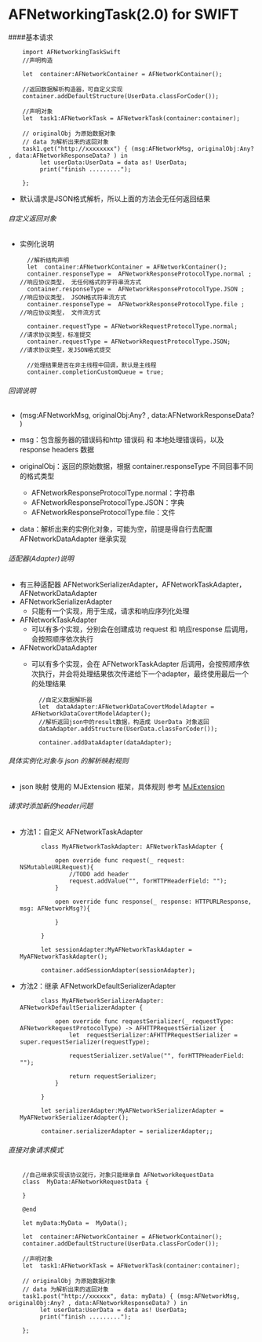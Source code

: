 # AFNetworkingTask(2.0) for SWIFT
 
####基本请求
 
 
		import AFNetworkingTaskSwift 
 		//声明构造
 		
    	let  container:AFNetworkContainer = AFNetworkContainer();
    	
    	//返回数据解析构造器，可自定义实现 
        container.addDefaultStructure(UserData.classForCoder());
    	
 		//声明对象
        let  task1:AFNetworkTask = AFNetworkTask(container:container);
    	
    	// originalObj 为原始数据对象
    	// data 为解析出来的返回对象
    	task1.get("http://xxxxxxxx") { (msg:AFNetworkMsg, originalObj:Any? , data:AFNetworkResponseData? ) in
  			 let userData:UserData = data as! UserData; 
         	 print("finish .........");
             
        }; 
    	 
         
    	
* 默认请求是JSON格式解析，所以上面的方法会无任何返回结果
  
###### 自定义返回对象
* 实例化说明
    
    	//解析结构声明
    	let  container:AFNetworkContainer = AFNetworkContainer();
   		container.responseType =  AFNetworkResponseProtocolType.normal ;     //响应协议类型， 无任何格式的字符串流方式
   		container.responseType =  AFNetworkResponseProtocolType.JSON ;     //响应协议类型， JSON格式符串流方式
   		container.responseType =  AFNetworkResponseProtocolType.file ;     //响应协议类型， 文件流方式 
   		 
    	container.requestType = AFNetworkRequestProtocolType.normal;      //请求协议类型，标准提交
    	container.requestType = AFNetworkRequestProtocolType.JSON;        //请求协议类型，发JSON格式提交
   		
   		//处理结果是否在非主线程中回调，默认是主线程
   		container.completionCustomQueue = true; 
   		 
			
    	
###### 回调说明

* (msg:AFNetworkMsg, originalObj:Any? , data:AFNetworkResponseData? )
* msg：包含服务器的错误码和http 错误码 和 本地处理错误码，以及 response headers 数据
* originalObj：返回的原始数据，根据 container.responseType 不同回事不同的格式类型
	* AFNetworkResponseProtocolType.normal：字符串
	* AFNetworkResponseProtocolType.JSON：字典
	* AFNetworkResponseProtocolType.file：文件

* data：解析出来的实例化对象，可能为空，前提是得自行去配置 AFNetworkDataAdapter 继承实现


###### 适配器(Adapter)说明

* 有三种适配器 AFNetworkSerializerAdapter，AFNetworkTaskAdapter，AFNetworkDataAdapter
* AFNetworkSerializerAdapter
	* 只能有一个实现，用于生成，请求和响应序列化处理
* AFNetworkTaskAdapter
	* 可以有多个实现，分别会在创建成功 request  和 响应response 后调用，会按照顺序依次执行
* AFNetworkDataAdapter
	* 可以有多个实现，会在 AFNetworkTaskAdapter 后调用，会按照顺序依次执行，并会将处理结果依次传递给下一个adapter，最终使用最后一个的处理结果
		
		
			//自定义数据解析器
        	let  dataAdapter:AFNetworkDataCovertModelAdapter = AFNetworkDataCovertModelAdapter(); 
    		//解析返回json中的result数据，构造成 UserData 对象返回
       		dataAdapter.addStructure(UserData.classForCoder());
    
        	container.addDataAdapter(dataAdapter);
    		 

	 
			
			 
###### 具体实例化对象与 json 的解析映射规则
* json 映射 使用的 MJExtension 框架，具体规则 参考 [MJExtension](https://github.com/CoderMJLee/MJExtension)
	
###### 请求时添加新的header问题
* 方法1：自定义 AFNetworkTaskAdapter   

			class MyAFNetworkTaskAdapter: AFNetworkTaskAdapter {
    
    			open override func request(_ request: NSMutableURLRequest){
           			//TODO add header 
        			request.addValue("", forHTTPHeaderField: ""); 
    			}
    
   				open override func response(_ response: HTTPURLResponse, msg: AFNetworkMsg?){
    
    			} 
    			
			}

			let sessionAdapter:MyAFNetworkTaskAdapter = MyAFNetworkTaskAdapter();
			
			container.addSessionAdapter(sessionAdapter);
 
    		
    		
* 方法2：继承 AFNetworkDefaultSerializerAdapter   

			class MyAFNetworkSerializerAdapter: AFNetworkDefaultSerializerAdapter {
    
    			open override func requestSerializer(_ requestType: AFNetworkRequestProtocolType) -> AFHTTPRequestSerializer {
        			let  requestSerializer:AFHTTPRequestSerializer = super.requestSerializer(requestType);
        
        			requestSerializer.setValue("", forHTTPHeaderField: "");
        
        			return requestSerializer;
    			}
    
			}

			let serializerAdapter:MyAFNetworkSerializerAdapter = MyAFNetworkSerializerAdapter();
			
			container.serializerAdapter = serializerAdapter;;
 
	
	 
		
	
	 
		
		
###### 直接对象请求模式

		
		//自己继承实现该协议就行，对象只能继承自 AFNetworkRequestData
		class  MyData:AFNetworkRequestData {
		
		}

		@end
		
		let myData:MyData =  MyData(); 
 
    	let  container:AFNetworkContainer = AFNetworkContainer(); 
        container.addDefaultStructure(UserData.classForCoder());
    	
 		//声明对象
        let  task1:AFNetworkTask = AFNetworkTask(container:container);
    	
    	// originalObj 为原始数据对象
    	// data 为解析出来的返回对象
    	task1.post("http://xxxxxx", data: myData) { (msg:AFNetworkMsg, originalObj:Any? , data:AFNetworkResponseData? ) in
  			 let userData:UserData = data as! UserData; 
         	 print("finish .........");
             
        };   
  